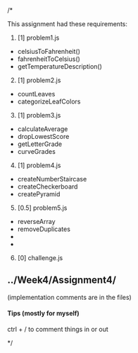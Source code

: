 /*

This assignment had these requirements:

1. [1] problem1.js
 * celsiusToFahrenheit()
 * fahrenheitToCelsius()
 * getTemperatureDescription()
2. [1] problem2.js
 * countLeaves
 * categorizeLeafColors
3. [1] problem3.js
 * calculateAverage
 * dropLowestScore
 * getLetterGrade
 * curveGrades
4. [1] problem4.js
 * createNumberStaircase
 * createCheckerboard
 * createPyramid
5. [0.5] problem5.js
 * reverseArray
 * removeDuplicates
 * 
 * 

6. [0] challenge.js

## ../Week4/Assignment4/
(implementation comments are in the files)


#### Tips (mostly for myself)
ctrl + / to comment things in or out

*/